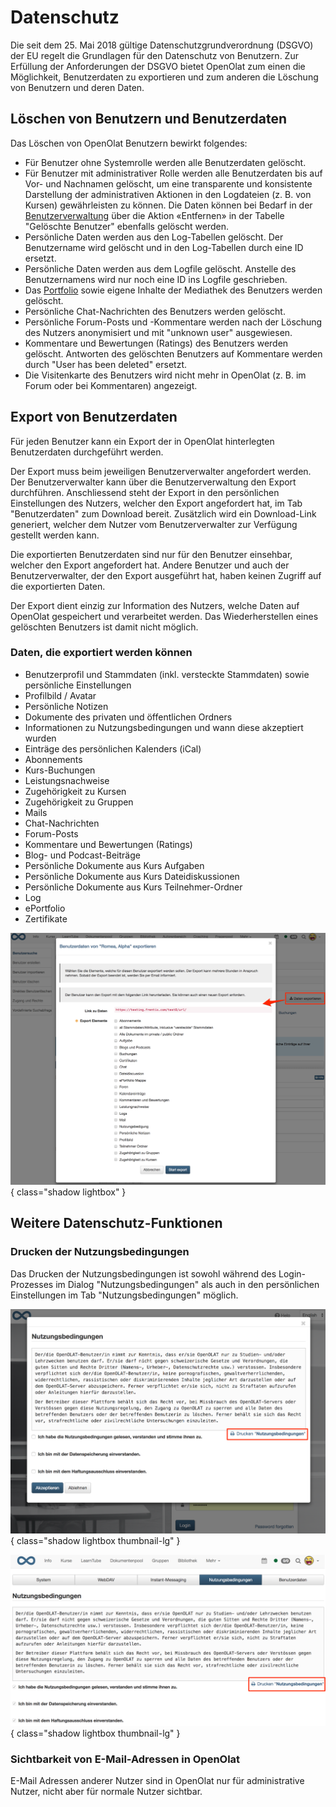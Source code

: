 # Datenschutz

Die seit dem 25. Mai 2018 gültige Datenschutzgrundverordnung (DSGVO) der EU
regelt die Grundlagen für den Datenschutz von Benutzern. Zur Erfüllung der
Anforderungen der DSGVO bietet OpenOlat zum einen die Möglichkeit,
Benutzerdaten zu exportieren und zum anderen die Löschung von Benutzern und
deren Daten.

## Löschen von Benutzern und Benutzerdaten

Das Löschen von OpenOlat Benutzern bewirkt folgendes:

* Für Benutzer ohne Systemrolle werden alle Benutzerdaten gelöscht.
* Für Benutzer mit administrativer Rolle werden alle Benutzerdaten bis auf Vor- und Nachnamen gelöscht, um eine transparente und konsistente Darstellung der administrativen Aktionen in den Logdateien (z. B. von Kursen) gewährleisten zu können. Die Daten können bei Bedarf in der [Benutzerverwaltung](../usermanagement/index.de.md) über die Aktion «Entfernen» in der Tabelle "Gelöschte Benutzer" ebenfalls gelöscht werden.
* Persönliche Daten werden aus den Log-Tabellen gelöscht. Der Benutzername wird gelöscht und in den Log-Tabellen durch eine ID ersetzt.
* Persönliche Daten werden aus dem Logfile gelöscht. Anstelle des Benutzernamens wird nur noch eine ID ins Logfile geschrieben.
* Das [Portfolio](../../manual_user/area_modules/Portfolio_General_Information.de.md) sowie eigene Inhalte der Mediathek des Benutzers werden gelöscht.
* Persönliche Chat-Nachrichten des Benutzers werden gelöscht.
* Persönliche Forum-Posts und -Kommentare werden nach der Löschung des Nutzers anonymisiert und mit "unknown user" ausgewiesen.
* Kommentare und Bewertungen (Ratings) des Benutzers werden gelöscht. Antworten des gelöschten Benutzers auf Kommentare werden durch "User has been deleted" ersetzt.
* Die Visitenkarte des Benutzers wird nicht mehr in OpenOlat (z. B. im Forum oder bei Kommentaren) angezeigt.

## Export von Benutzerdaten

Für jeden Benutzer kann ein Export der in OpenOlat hinterlegten Benutzerdaten
durchgeführt werden.

Der Export muss beim jeweiligen Benutzerverwalter angefordert werden. Der
Benutzerverwalter kann über die Benutzerverwaltung den Export durchführen.
Anschliessend steht der Export in den persönlichen Einstellungen des Nutzers,
welcher den Export angefordert hat, im Tab "Benutzerdaten" zum Download
bereit. Zusätzlich wird ein Download-Link generiert, welcher dem Nutzer vom
Benutzerverwalter zur Verfügung gestellt werden kann.

Die exportierten Benutzerdaten sind nur für den Benutzer einsehbar, welcher
den Export angefordert hat. Andere Benutzer und auch der Benutzerverwalter,
der den Export ausgeführt hat, haben keinen Zugriff auf die exportierten
Daten.

Der Export dient einzig zur Information des Nutzers, welche Daten auf OpenOlat
gespeichert und verarbeitet werden. Das Wiederherstellen eines gelöschten
Benutzers ist damit nicht möglich.

### Daten, die exportiert werden können

* Benutzerprofil und Stammdaten (inkl. versteckte Stammdaten) sowie persönliche Einstellungen
* Profilbild / Avatar
* Persönliche Notizen
* Dokumente des privaten und öffentlichen Ordners
* Informationen zu Nutzungsbedingungen und wann diese akzeptiert wurden
* Einträge des persönlichen Kalenders (iCal)
* Abonnements
* Kurs-Buchungen
* Leistungsnachweise
* Zugehörigkeit zu Kursen
* Zugehörigkeit zu Gruppen
* Mails
* Chat-Nachrichten
* Forum-Posts
* Kommentare und Bewertungen (Ratings)
* Blog- und Podcast-Beiträge
* Persönliche Dokumente aus Kurs Aufgaben
* Persönliche Dokumente aus Kurs Dateidiskussionen
* Persönliche Dokumente aus Kurs Teilnehmer-Ordner
* Log
* ePortfolio
* Zertifikate

![Userdaten exportieren](assets/Export1_DE.png){ class="shadow lightbox" }

## Weitere Datenschutz-Funktionen

### Drucken der Nutzungsbedingungen

Das Drucken der Nutzungsbedingungen ist sowohl während des Login-Prozesses im
Dialog "Nutzungsbedingungen" als auch in den persönlichen Einstellungen im Tab
"Nutzungsbedingungen" möglich.

![Nutzungsbedingungen drucken nach Login](assets/Nutzungsbedingungen_drucken2_DE-2.png){ class="shadow lightbox thumbnail-lg" }

![Nutzungsbedingungen drucken in Benutzereinstelungen](assets/Nutzungsbedingungen_drucken1_DE-2.png){ class="shadow lightbox thumbnail-lg" }

### Sichtbarkeit von E-Mail-Adressen in OpenOlat

E-Mail Adressen anderer Nutzer sind in OpenOlat nur für administrative Nutzer,
nicht aber für normale Nutzer sichtbar.
